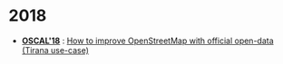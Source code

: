 # 2018

- **[OSCAL'18](https://oscal.openlabs.cc/sessions/how-to-improve-osm-with-official-open-data-tirana-use-case/)** : [How to improve OpenStreetMap with official open-data (Tirana use-case)](./how-to-improve-osm-with-official-open-data-tirana-use-case/)
